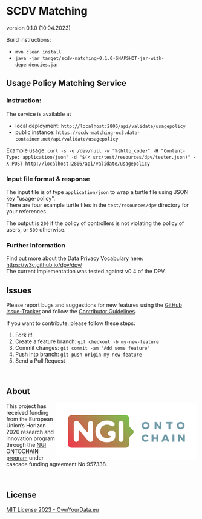 # SCDV Matching
version 0.1.0 (10.04.2023)

Build instructions:  
* `mvn clean install`
* `java -jar target/scdv-matching-0.1.0-SNAPSHOT-jar-with-dependencies.jar`


## Usage Policy Matching Service  

### Instruction:  
The service is available at   
  - local deployment: `http://localhost:2806/api/validate/usagepolicy`
  - public instance: `https://scdv-matching-oc3.data-container.net/api/validate/usagepolicy`

Example usage: `curl -s -o /dev/null -w "%{http_code}" -H "Content-Type: application/json" -d "$(< src/test/resources/dpv/tester.json)" -X POST http://localhost:2806/api/validate/usagepolicy`  

### Input file format & response

The input file is of type `application/json` to wrap a turtle file using JSON key "usage-policy".  
There are four example turtle files in the `test/resources/dpv` directory for your references.

The output is `200` if the policy of controllers is not violating the policy of users, or `500` otherwise.

### Further Information

Find out more about the Data Privacy Vocabulary here: https://w3c.github.io/dpv/dpv/    
The current implementation was tested against v0.4 of the DPV.


## Issues

Please report bugs and suggestions for new features using the [GitHub Issue-Tracker](https://github.com/OwnYourData/dc-babelfish/issues) and follow the [Contributor Guidelines](https://github.com/twbs/ratchet/blob/master/CONTRIBUTING.md).

If you want to contribute, please follow these steps:

1. Fork it!
2. Create a feature branch: `git checkout -b my-new-feature`
3. Commit changes: `git commit -am 'Add some feature'`
4. Push into branch: `git push origin my-new-feature`
5. Send a Pull Request

&nbsp;    

## About  

<img align="right" src="https://raw.githubusercontent.com/OwnYourData/dc-babelfish/main/res/logo-ngi-ontochain-positive.png" height="150">This project has received funding from the European Union’s Horizon 2020 research and innovation program through the [NGI ONTOCHAIN program](https://ontochain.ngi.eu/) under cascade funding agreement No 957338.

<br clear="both" />

## License

[MIT License 2023 - OwnYourData.eu](https://raw.githubusercontent.com/OwnYourData/dc-babelfish/main/LICENSE)
